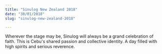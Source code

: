 ```yaml
---
title: "Sinulog New Zealand 2018"
date: "30/01/2018"
slug: "sinulog-new-zealand-2018"

---
```


Wherever the stage may be, Sinulog will always be a grand celebration of faith. This is Cebu's shared passion and collective identity. A day filled with high spirits and serious reverence.